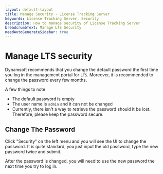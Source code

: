 ```yaml
---
layout: default-layout
title: Manage Security - License Tracking Server
keywords: License Tracking Server, Security
description: How to manage security of License Tracking Server
breadcrumbText: Manage LTS Security
needAutoGenerateSidebar: true
---
```


# Manage LTS security

Dynamsoft recommends that you change the default password the first time you log in the management portal for `LTS`. Moreover, it is recommended to change the password every few months.

A few things to note

* The default password is empty
* The user name is `admin` and it can not be changed
* Currently, there isn't a way to retrieve the password should it be lost. Therefore, please keep the password secure.

## Change The Password

Click "Security" on the left menu and you will see the UI to change the password. It is quite standard, you just input the old password, type the new password twice and submit.

After the password is changed, you will need to use the new password the next time you try to log in.
